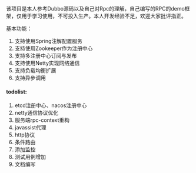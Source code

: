 该项目是本人参考Dubbo源码以及自己对Rpc的理解，自己编写的RPC的demo框架，仅用于学习使用，不可投入生产。本人开发经验不足，欢迎大家批评指正。

基本功能：

1. 支持使用Spring注解配置服务
2. 支持使用Zookeeper作为注册中心
3. 支持多注册中心订阅与发布
4. 支持使用Netty实现网络通信
5. 支持负载均衡扩展
6. 支持异步调用

#### todolist:
1. etcd注册中心、nacos注册中心
2. netty通信协议优化
3. 服务端rpc-context重构
4. javassist代理
5. http协议
6. 条件路由
7. 添加监控
8. 测试用例增加
9. 文档编写